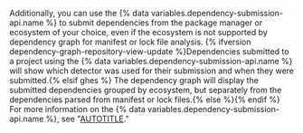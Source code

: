 Additionally, you can use the {% data variables.dependency-submission-api.name %} to submit dependencies from the package manager or ecosystem of your choice, even if the ecosystem is not supported by dependency graph for manifest or lock file analysis.
{% ifversion dependency-graph-repository-view-update %}Dependencies submitted to a project using the {% data variables.dependency-submission-api.name %} will show which detector was used for their submission and when they were submitted.{% elsif ghes %} The dependency graph will display the submitted dependencies grouped by ecosystem, but separately from the dependencies parsed from manifest or lock files.{% else %}{% endif %} For more information on the {% data variables.dependency-submission-api.name %}, see "[AUTOTITLE](/code-security/supply-chain-security/understanding-your-software-supply-chain/using-the-dependency-submission-api)."
